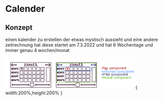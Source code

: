 # Calender


## Konzept

einen kalender zu erstellen der etwas mystisch aussieht und eine andere zeitrechnung hat diese startet am 7.3.2022 und hat 6 Wochentage und immer genau 4 wochen/monat

![Alt text](https://github.com/crashlok/Calender/blob/main/concept.png "lala"){ width:200%,height:200% }
 
